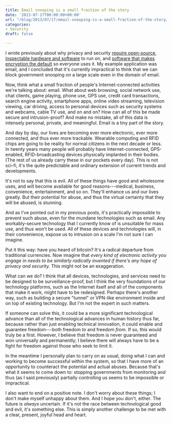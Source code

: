 ```yaml
---
title: Email snooping is a small fraction of the story
date: '2013-07-17T00:00:00+00:00'
url: "/blog/2013/07/17/email-snooping-is-a-small-fraction-of-the-story/"
categories:
- Security
draft: false

---
```

I wrote previously about why privacy and security [require open-source, inspectable hardware and software](/blog/2013/07/05/without-free-software-and-hardware-privacy-is-impossible/ "Without free software and hardware, privacy is impossible") to run on, and [software that makes encryption the default](/blog/2013/07/06/privacy-is-impossible-unless-its-the-default/ "Privacy is impossible unless it's the default") so everyone uses it. My example application was email, and I concluded that it's currently impractical to think that we can block government snooping on a large scale even in the domain of email. 

Now, think what a small fraction of people's Internet-connected activities we're talking about: email. What about web browsing, social network use, chat clients, game playing, phone use, GPS use, credit card transactions, search engine activity, smartphone apps, online video streaming, television viewing, car driving, access to personal devices such as security systems and webcams, cable TV use, and on and on? How can all of this be made secure and intrusion-proof? And make no mistake, all of this data is intensely personal, private, and meaningful. Email is a tiny part of the story.

And day by day, our lives are becoming ever more electronic, ever more connected, and thus ever more trackable. Wearable computing and RFID chips are going to be reality for normal citizens in the next decade or less. In twenty years many people will probably have Internet-connected, GPS-enabled, RFID-broadcasting devices physically implanted in their bodies. (The rest of us already carry these in our pockets every day). This is not sci-fi, it's the quite predictable and ordinary extension of current trends and developments.

It's not to say that this is evil. All of these things have good and wholesome uses, and will become available for good reasons---medical, business, convenience, entertainment, and so on. They'll enhance us and our lives greatly. But their potential for abuse, and thus the virtual certainty that they will be abused, is stunning.

And as I've pointed out in my previous posts, it's practically impossible to prevent such abuse, even for the mundane technologies such as email. Any workably-secure technology that I currently know of is unsuitable for mass use, and thus won't be used. All of these devices and technologies will, in their convenience, expose us to intrusion on a scale I'm not sure I can imagine.

Put it this way: have you heard of bitcoin? It's a radical departure from traditional currencies. Now imagine that *every kind of electronic activity you engage in needs to be similarly radically invented if there's any hope of privacy and security.* This might not be an exaggeration.

What can we do? I think that all devices, technologies, and services need to be designed to be surveillance-proof, but I think the very foundations of our technology platforms, such as the Internet itself and all of the components that make it work, might have to be redesigned. Perhaps there's another way, such as building a secure "tunnel" or VPN-like environment inside and on top of existing technology. But I'm not the expert in such matters.

If someone can solve this, it could be a more significant technological advance than all of the technological advances in human history thus far, because rather than just enabling technical innovation, it could enable and guarantee freedom---both freedom *to* and freedom *from*. If so, this would truly be a first. However, I believe that freedom is never guaranteed and won universally and permanently; I believe there will always have to be a fight for freedom against those who seek to limit it.

In the meantime I personally plan to carry on as usual, doing what I can and working to become successful within the system, so that I have more of an opportunity to counteract the potential and actual abuses. Because that's what it seems to come down to: stopping governments from monitoring and thus (as I said previously) partially controlling us seems to be impossible or impractical.

I also want to end on a positive note. I don't worry about these things; I don't make myself unhappy about them. And I hope you don't, either. The future is *always* uncertain. If it's not the race between technological good and evil, it's something else. This is simply another challenge to be met with a clear, present, joyful head and heart.



